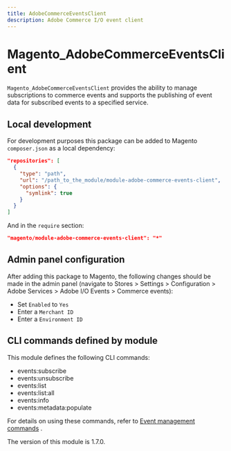 ```yaml
---
title: AdobeCommerceEventsClient
description: Adobe Commerce I/O event client
---
```


# Magento_AdobeCommerceEventsClient

`Magento_AdobeCommerceEventsClient` provides the ability to manage subscriptions to commerce events and supports the publishing of event data for subscribed events to a specified service.

## Local development

For development purposes this package can be added to Magento `composer.json` as a local dependency:

```json
"repositories": [
  {
    "type": "path", 
    "url": "/path_to_the_module/module-adobe-commerce-events-client", 
    "options": {
      "symlink": true
    }
  }
]
```

And in the `require` section:

```json
"magento/module-adobe-commerce-events-client": "*"
```

## Admin panel configuration

After adding this package to Magento, the following changes should be made in the admin panel (navigate to Stores > Settings > Configuration > Adobe Services > Adobe I/O Events > Commerce events):

- Set `Enabled` to `Yes`
- Enter a `Merchant ID`
- Enter a `Environment ID`

## CLI commands defined by module

This module defines the following CLI commands:

- events:subscribe
- events:unsubscribe
- events:list
- events:list:all
- events:info
- events:metadata:populate

For details on using these commands, refer to [Event management commands](https://developer.adobe.com/commerce/extensibility/events/commands/) .

<InlineAlert slots="text" />
The version of this module is 1.7.0.
